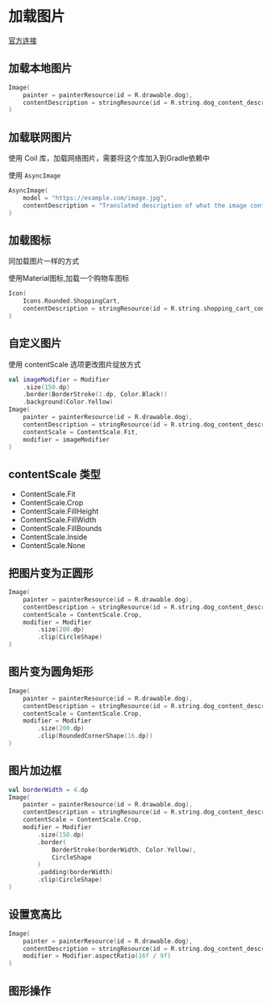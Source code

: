 加载图片
===

[官方连接](https://developer.android.google.cn/develop/ui/compose/graphics/images?hl=zh-cn)

## 加载本地图片

```kotlin
Image(
    painter = painterResource(id = R.drawable.dog),
    contentDescription = stringResource(id = R.string.dog_content_description)
)
```

## 加载联网图片

使用 Coil 库，加载网络图片，需要将这个库加入到Gradle依赖中

使用 `AsyncImage`

```kotlin
AsyncImage(
    model = "https://example.com/image.jpg",
    contentDescription = "Translated description of what the image contains"
)
```

## 加载图标

同加载图片一样的方式

使用Material图标,加载一个购物车图标

```kotlin
Icon(
    Icons.Rounded.ShoppingCart,
    contentDescription = stringResource(id = R.string.shopping_cart_content_desc)
)
```

## 自定义图片

使用 contentScale 选项更改图片绽放方式

```kotlin
val imageModifier = Modifier
    .size(150.dp)
    .border(BorderStroke(1.dp, Color.Black))
    .background(Color.Yellow)
Image(
    painter = painterResource(id = R.drawable.dog),
    contentDescription = stringResource(id = R.string.dog_content_description),
    contentScale = ContentScale.Fit,
    modifier = imageModifier
)
```

## contentScale 类型

- ContentScale.Fit
- ContentScale.Crop
- ContentScale.FillHeight
- ContentScale.FillWidth
- ContentScale.FillBounds
- ContentScale.Inside
- ContentScale.None

## 把图片变为正圆形

```kotlin
Image(
    painter = painterResource(id = R.drawable.dog),
    contentDescription = stringResource(id = R.string.dog_content_description),
    contentScale = ContentScale.Crop,
    modifier = Modifier
        .size(200.dp)
        .clip(CircleShape)
)
```

## 图片变为圆角矩形

```kotlin
Image(
    painter = painterResource(id = R.drawable.dog),
    contentDescription = stringResource(id = R.string.dog_content_description),
    contentScale = ContentScale.Crop,
    modifier = Modifier
        .size(200.dp)
        .clip(RoundedCornerShape(16.dp))
)
```

## 图片加边框

```kotlin
val borderWidth = 4.dp
Image(
    painter = painterResource(id = R.drawable.dog),
    contentDescription = stringResource(id = R.string.dog_content_description),
    contentScale = ContentScale.Crop,
    modifier = Modifier
        .size(150.dp)
        .border(
            BorderStroke(borderWidth, Color.Yellow),
            CircleShape
        )
        .padding(borderWidth)
        .clip(CircleShape)
)
```

## 设置宽高比

```kotlin
Image(
    painter = painterResource(id = R.drawable.dog),
    contentDescription = stringResource(id = R.string.dog_content_description),
    modifier = Modifier.aspectRatio(16f / 9f)
)
```

## 图形操作